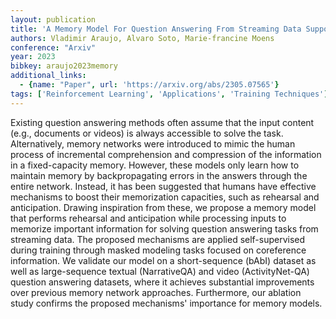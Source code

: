 ```yaml
---
layout: publication
title: 'A Memory Model For Question Answering From Streaming Data Supported By Rehearsal And Anticipation Of Coreference Information'
authors: Vladimir Araujo, Alvaro Soto, Marie-francine Moens
conference: "Arxiv"
year: 2023
bibkey: araujo2023memory
additional_links:
  - {name: "Paper", url: 'https://arxiv.org/abs/2305.07565'}
tags: ['Reinforcement Learning', 'Applications', 'Training Techniques']
---
```

Existing question answering methods often assume that the input content
(e.g., documents or videos) is always accessible to solve the task.
Alternatively, memory networks were introduced to mimic the human process of
incremental comprehension and compression of the information in a
fixed-capacity memory. However, these models only learn how to maintain memory
by backpropagating errors in the answers through the entire network. Instead,
it has been suggested that humans have effective mechanisms to boost their
memorization capacities, such as rehearsal and anticipation. Drawing
inspiration from these, we propose a memory model that performs rehearsal and
anticipation while processing inputs to memorize important information for
solving question answering tasks from streaming data. The proposed mechanisms
are applied self-supervised during training through masked modeling tasks
focused on coreference information. We validate our model on a short-sequence
(bAbI) dataset as well as large-sequence textual (NarrativeQA) and video
(ActivityNet-QA) question answering datasets, where it achieves substantial
improvements over previous memory network approaches. Furthermore, our ablation
study confirms the proposed mechanisms' importance for memory models.
